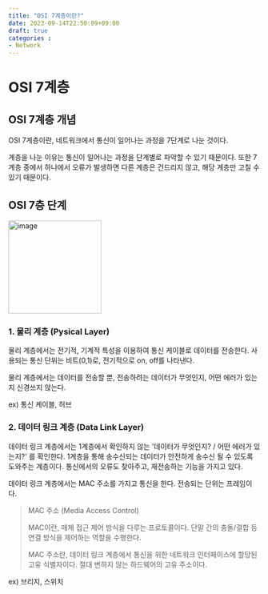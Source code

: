 ```yaml
---
title: "OSI 7계층이란?"
date: 2023-09-14T22:50:09+09:00
draft: true
categories :
- Network
---
```


# OSI 7계층
## OSI 7계층 개념
OSI 7계층이란, 네트워크에서 통신이 일어나는 과정을 7단계로 나눈 것이다.

계층을 나눈 이유는 통신이 일어나는 과정을 단계별로 파악할 수 있기 때문이다. 또한 7계층 중에서 하나에서 오류가 발생하면 다른 계층은 건드리지 않고, 해당 계층만 고칠 수 있기 때문이다.

## OSI 7층 단계
<img width="186" alt="image" src="https://github.com/yumin00/blog/assets/130362583/273a3147-618c-4600-955a-68d2510bafda">

### 1. 물리 계층 (Pysical Layer)
물리 계층에서는 전기적, 기계적 특성을 이용하여 통신 케이블로 데이터를 전송한다. 사용되는 통신 단위는 비트(0,1)로, 전기적으로 on, off를 나타낸다.

물리 계층에서는 데이터를 전송할 뿐, 전송하려는 데이터가 무엇인지, 어떤 에러가 있는지 신경쓰지 않는다.

ex) 통신 케이블, 허브


### 2. 데이터 링크 계층 (Data Link Layer)
데이터 링크 계층에서는 1계층에서 확인하지 않는 '데이터가 무엇인지? / 어떤 에러가 있는지?' 를 확인한다. 1계층을 통해 송수신되는 데이터가 안전하게 송수신 될 수 있도록 도와주는 계층이다.
통신에서의 오류도 찾아주고, 재전송하는 기능을 가지고 있다.

데이터 링크 계층에서는 MAC 주소를 가지고 통신을 한다. 전송되는 단위는 프레임이다.

> MAC 주소 (Media Access Control)
> 
> MAC이란, 매체 접근 제어 방식을 다루는 프로토콜이다. 단말 간의 충돌/결합 등 연결 방식을 제어하는 역할을 수행한다.
> 
> MAC 주소란, 데이터 링크 계층에서 통신을 위한 네트워크 인터페이스에 할당된 고유 식별자이다. 절대 변하지 않는 하드웨어의 고유 주소이다.

ex) 브리지, 스위치